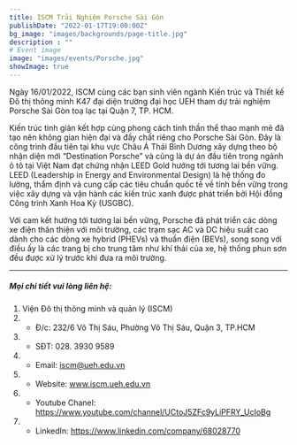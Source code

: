 ```yaml
---
title: ISCM Trải Nghiệm Porsche Sài Gòn
publishDate: "2022-01-17T19:00:00Z"
bg_image: "images/backgrounds/page-title.jpg"
description : ""
# Event image
image: "images/events/Porsche.jpg"
showImage: true
---
```


<!--StartFragment-->


Ngày 16/01/2022, ISCM cùng các bạn sinh viên ngành Kiến trúc và Thiết kế Đô thị thông minh K47 đại diện trường đại học UEH tham dự trải nghiệm Porsche Sài Gòn toạ lạc tại Quận 7, TP. HCM. 

Kiến trúc tinh giản kết hợp cùng phong cách tinh thần thể thao mạnh mẽ đã tạo nên không gian hiện đại và đầy chất riêng cho Porsche Sài Gòn. Đây là công trình đầu tiên tại khu vực Châu Á Thái Bình Dương xây dựng theo bộ nhận diện mới “Destination Porsche” và cũng là dự án đầu tiên trong ngành ô tô tại Việt Nam đạt chứng nhận LEED Gold hướng tới tương lai bền vững. LEED (Leadership in Energy and Environmental Design) là hệ thống đo lường, thẩm định và cung cấp các tiêu chuẩn quốc tế về tính bền vững trong việc xây dựng và vận hành các kiến trúc xanh được phát triển bởi Hội đồng Công trình Xanh Hoa Kỳ (USGBC).

Với cam kết hướng tới tương lai bền vững, Porsche đã phát triển các dòng xe điện thân thiện với môi trường, các trạm sạc AC và DC hiệu suất cao dành cho các dòng xe hybrid (PHEVs) và thuần điện (BEVs), song song với điều ấy là các trang bị cho trung tâm như khí thải của xe, hệ thống phun sơn đều được xử lý trước khi đưa ra môi trường.

***
##### Mọi chi tiết vui lòng liên hệ:
1. Viện Đô thị thông minh và quản lý (ISCM)
2. * Đ/c: 232/6 Võ Thị Sáu, Phường Võ Thị Sáu, Quận 3, TP.HCM
3. * SĐT: 028. 3930 9589
4. * Email: iscm@ueh.edu.vn
4. * Website: www.iscm.ueh.edu.vn
5. * Youtube Chanel: https://www.youtube.com/channel/UCtoJ5ZFc9yLiPFRY_UcIoBg
6. * LinkedIn: https://www.linkedin.com/company/68028770